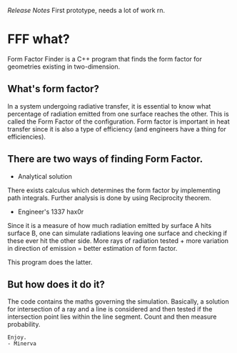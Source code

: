 *Release Notes*
First prototype, needs a lot of work rn.
# FFF what?
Form Factor Finder is a C++ program that finds the form factor for geometries existing in two-dimension. 
## What's form factor?
In a system undergoing radiative transfer, it is essential to know what percentage of radiation emitted from one surface reaches the other. This is called the Form Factor of the configuration.
Form factor is important in heat transfer since it is also a type of efficiency (and engineers have a thing for efficiencies).

## There are two ways of finding Form Factor.

* Analytical solution

There exists calculus which determines the form factor by implementing path integrals. Further analysis is done by using Reciprocity theorem.

* Engineer's 1337 hax0r

Since it is a measure of how much radiation emitted by surface A hits surface B, one can simulate radiations leaving one surface and checking if these ever hit the other side.
More rays of radiation tested + more variation in direction of emission = better estimation of form factor.

This program does the latter.

## But how does it do it?
The code contains the maths governing the simulation. Basically, a solution for intersection of a ray and a line is considered and then tested if the intersection point lies within the line segment. Count and then measure probability.


```
Enjoy.
- Minerva
```
